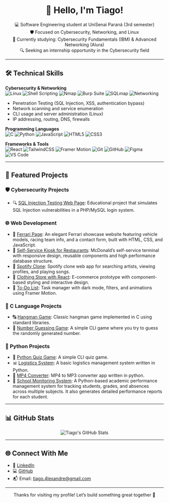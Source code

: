 <h1 align="center">🔐 Hello, I'm Tiago!</h1>

<p align="center">
  💻 Software Engineering student at UniSenai Paraná (3rd semester) <br>
  🛡️ Focused on Cybersecurity, Networking, and Linux <br>
  🧠 Currently studying: Cybersecurity Fundamentals (IBM) & Advanced Networking (Alura) <br>
  🔍 Seeking an internship opportunity in the Cybersecurity field
</p>

---

## 🛠️ Technical Skills

**Cybersecurity & Networking**  
![Linux](https://img.shields.io/badge/-Linux-000000?style=flat&logo=linux&logoColor=white)
![Shell Scripting](https://img.shields.io/badge/-Shell--Scripting-4EAA25?style=flat&logo=gnubash&logoColor=white)
![Nmap](https://img.shields.io/badge/-Nmap-4682B4?style=flat&logoColor=white)
![Burp Suite](https://img.shields.io/badge/-Burp%20Suite-FF6F00?style=flat&logoColor=white)
![SQLmap](https://img.shields.io/badge/-SQLmap-CC0000?style=flat&logoColor=white)
![Networking](https://img.shields.io/badge/-TCP/IP-0033A0?style=flat&logo=wireshark&logoColor=white)

- Penetration Testing (SQL Injection, XSS, authentication bypass)
- Network scanning and service enumeration
- CLI usage and server administration (Linux)
- IP addressing, routing, DNS, firewalls

**Programming Languages**  
![C](https://img.shields.io/badge/-C-00599C?style=flat&logo=c&logoColor=white)
![Python](https://img.shields.io/badge/-Python-3776AB?style=flat&logo=python&logoColor=white)
![JavaScript](https://img.shields.io/badge/-JavaScript-F7DF1E?style=flat&logo=javascript&logoColor=black)
![HTML5](https://img.shields.io/badge/-HTML5-E34F26?style=flat&logo=html5&logoColor=white)
![CSS3](https://img.shields.io/badge/-CSS3-1572B6?style=flat&logo=css3&logoColor=white)

**Frameworks & Tools**  
![React](https://img.shields.io/badge/-React-61DAFB?style=flat&logo=react&logoColor=black)
![TailwindCSS](https://img.shields.io/badge/-Tailwind-38B2AC?style=flat&logo=tailwind-css&logoColor=white)
![Framer Motion](https://img.shields.io/badge/-Framer%20Motion-black?style=flat&logo=framer&logoColor=white)
![Git](https://img.shields.io/badge/-Git-F05032?style=flat&logo=git&logoColor=white)
![GitHub](https://img.shields.io/badge/-GitHub-181717?style=flat&logo=github&logoColor=white)
![Figma](https://img.shields.io/badge/-Figma-F24E1E?style=flat&logo=figma&logoColor=white)
![VS Code](https://img.shields.io/badge/-VSCode-007ACC?style=flat&logo=visual-studio-code&logoColor=white)

---

## 📂 Featured Projects

### 🛡️ Cybersecurity Projects

- 🔍 [SQL Injection Testing Web Page](https://github.com/tiago4lex/sqlinjection-testingwebpage): Educational project that simulates SQL Injection vulnerabilities in a PHP/MySQL login system.

### 🌐 Web Development

- 🔹 [Ferrari Page](https://github.com/tiago4lex/ferrari-project): An elegant Ferrari showcase website featuring vehicle models, racing team info, and a contact form, built with HTML, CSS, and JavaScript.
- 🔹 [Self-Service Kiosk for Restaurants](https://github.com/tiago4lex/donalds): McDonald’s self-service terminal with responsive design, reusable components and high performance database structure.
- 🔹 [Spotify Clone](https://github.com/tiago4lex/Projeto-Spotify): Spotify clone web app for searching artists, viewing profiles, and playing songs.
- 🔹 [Clothing Store with React](https://github.com/tiago4lex/store-webpage): E-commerce prototype with component-based styling and interactive design.
- 🔹 [To-Do List](https://github.com/tiago4lex/todo-list): Task manager with dark mode, filters, and animations using Framer Motion.

### 🧩 C Language Projects

- 🔠 [Hangman Game](https://github.com/tiago4lex/hangman-game): Classic hangman game implemented in C using standard libraries.
- 🎯 [Number Guessing Game](https://github.com/tiago4lex/guessing-game): A simple CLI game where you try to guess the randomly generated number.

### 🐍 Python Projects

- 🧪 [Python Quiz Game](https://github.com/tiago4lex/python-quiz-game): A simple CLI quiz game.
- 📊 [Logistics System](https://github.com/tiago4lex/Sistema-de-Logistica): A basic logistics management system written in Python.
- 🎵 [MP4 Converter](https://github.com/tiago4lex/mp4-converter): MP4 to MP3 converter app written in python.
- 🏫 [School Monitoring System](https://github.com/tiago4lex/sistema-de-monitoramento-escolar): A Python-based academic performance management system for tracking students, grades, and absences across multiple subjects. It also generates detailed performance reports for each student. 

---

## 📊 GitHub Stats

<p align="center">
  <img src="https://github-readme-stats.vercel.app/api?username=tiago4lex&show_icons=true&theme=radical" alt="Tiago's GitHub Stats" />
</p>

---

## 🌐 Connect With Me

- 💼 [LinkedIn](https://www.linkedin.com/in/tiago-alexandre2001/)
- 💻 [GitHub](https://github.com/tiago4lex)
- 📬 Email: [tiago.4lexandre@gmail.com](mailto:tiago.4lexandre@gmail.com)

---

<p align="center">
  Thanks for visiting my profile! Let’s build something great together 🚀
</p>
